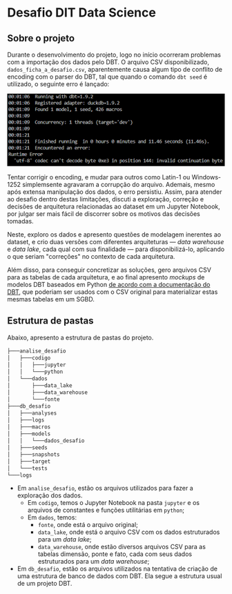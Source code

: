 # Desafio DIT Data Science

## Sobre o projeto

Durante o desenvolvimento do projeto, logo no início ocorreram problemas com a importação dos dados pelo DBT. O arquivo CSV disponibilizado, `dados_ficha_a_desafio.csv`, aparentemente causa algum tipo de conflito de encoding com o parser do DBT, tal que quando o comando `dbt seed` é utilizado, o seguinte erro é lançado:

![alt text](image.png)

Tentar corrigir o encoding, e mudar para outros como Latin-1 ou Windows-1252 simplemsente agravaram a corrupção do arquivo. Ademais, mesmo após extensa manipulação dos dados, o erro persistiu. Assim, para atender ao desafio dentro destas limitações, discuti a exploração, correção e decisões de arquitetura relacionadas ao dataset em um Jupyter Notebook, por julgar ser mais fácil de discorrer sobre os motivos das decisões tomadas.

Neste, exploro os dados e apresento questões de modelagem inerentes ao dataset, e crio duas versões com diferentes arquiteturas — _data warehouse_ e _data lake_, cada qual com sua finalidade — para disponibilizá-lo, aplicando o que seriam "correções" no contexto de cada arquitetura.

Além disso, para conseguir concretizar as soluções, gero arquivos CSV para as tabelas de cada arquitetura, e ao final apresento _mockups_ de modelos DBT baseados em Python [de acordo com a documentação do DBT](https://docs.getdbt.com/docs/build/python-models), que poderiam ser usados com o CSV original para materializar estas mesmas tabelas em um SGBD.

## Estrutura de pastas

Abaixo, apresento a estrutura de pastas do projeto.

```
├───analise_desafio
│   ├───codigo
│   │   ├───jupyter
│   │   └───python
│   └───dados
│       ├───data_lake     
│       ├───data_warehouse
│       └───fonte
├───db_desafio
│   ├───analyses
│   ├───logs
│   ├───macros
│   ├───models
│   │   └───dados_desafio 
│   ├───seeds
│   ├───snapshots
│   ├───target
│   └───tests
└───logs
```
- Em `analise_desafio`, estão os arquivos utilizados para fazer a exploração dos dados.
    -  Em `codigo`, temos o Jupyter Notebook na pasta `jupyter` e os arquivos de constantes e funções utilitárias em `python`;
    - Em `dados`, temos:
        - `fonte`, onde está o arquivo original;
        - `data_lake`, onde está o arquivo CSV com os dados estruturados para um _data lake_;
        - `data_warehouse`, onde estão diversos arquivos CSV para as tabelas dimensão, ponte e fato, cada com seus dados estruturados para um _data warehouse_;
- Em `db_desafio`, estão os arquivos utilizados na tentativa de criação de uma estrutura de banco de dados com DBT. Ela segue a estrutura usual de um projeto DBT.
